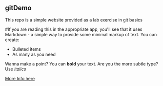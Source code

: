 ## gitDemo
This repo is a simple website provided as a lab exercise
in git basics

#If you are reading this in the appropriate app, you'll see that it uses Markdown - a simple way to provide some minimal markup of text. You can create:

- Bulleted items
- As many as you need

Wanna make a point?  You can **bold** your text.
Are you the more subtle type? Use *italics*

[More Info here](https://www.markdownguide.org/cheat-sheet/)

